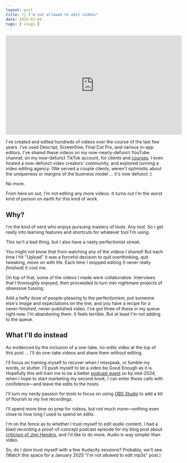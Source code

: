 ```yaml
---
layout: post
title: "🎥 I'm not allowed to edit videos"
date: 2024-01-04
tags: [ vlogs ]
---
```


<iframe width="560" height="315" src="https://www.youtube.com/embed/3Nm42JFLlCM?si=7Mx8aikYgcGaYkBY" title="YouTube video player" frameborder="0" allow="accelerometer; autoplay; clipboard-write; encrypted-media; gyroscope; picture-in-picture; web-share" referrerpolicy="strict-origin-when-cross-origin" allowfullscreen></iframe>

I've created and edited hundreds of videos over the course of the last few years. I've used Descript, Screenflow, Final Cut Pro, and various in-app editors. I've shared these videos on my now-nearly-defunct YouTube channel, on my now-defunct TikTok account, for clients and [courses](/courses). I even hosted a now-defunct video creators' community, and explored running a video editing agency. (We served a couple clients, weren't optimistic about the uniqueness or margins of the business model ... it's now defunct :)

No more.

From here on out, I'm not editing any more videos. It turns out I'm the worst kind of person on earth for this kind of work.

## Why?

I'm the kind of nerd who enjoys pursuing mastery of tools. Any tool. So I get really into learning features and shortcuts for whatever tool I'm using.

This isn't a bad thing, but I also have a nasty perfectionist streak.

You might not know that from watching any of the videos I shared! But each time I hit "Upload" it was a forceful decision to quit overthinking, quit tweaking, move on with life. Each time I stopped editing (I never really _finished_) it cost me.

On top of that, some of the videos I made were collaborative. Interviews that I thoroughly enjoyed, then proceeded to turn into nightmare projects of obsessive fussing.

Add a hefty dose of people-pleasing to the perfectionism, put someone else's image and expectations on the line, and you have a recipe for a never-finished, never-published video. I've got three of these in my queue right now. I'm abandoning them. It feels terrible. But at least I'm not adding to the queue.

## What I'll do instead

As evidenced by the inclusion of a one-take, no-edits video at the top of this post ... I'll do one-take videos and share them without editing.

I'll focus on training myself to recover when I misspeak, or fumble my words, or stutter. I'll push myself to let a video be Good Enough as it is. Hopefully this will train me to be a better [podcast guest](/guest-spots) so by mid-2024, when I hope to start marketing my second book, I can enter those calls with confidence—and leave the edits to the hosts.

I'll turn my nerdy passion for tools to focus on using [OBS Studio](https://obsproject.com/) to add a bit of flourish to my live recordings.

I'll spend more time on prep for videos, but not much more—nothing even close to how long I used to spend on edits.

I'm on the fence as to whether I trust myself to edit _audio_ content. I had a blast recording a proof-of-concept podcast episode for my blog post about [criticism of Jimi Hendrix](https://onestar.world/jimi-hendrix/), and I'd like to do more. Audio is way simpler than video.

So, do I dare trust myself with a few Audacity sessions? Probably, we'll see. (Watch this space for a January 2025 "I'm not allowed to edit mp3s" post.)

